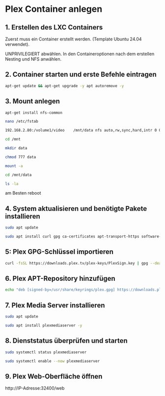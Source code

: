 # Plex Container anlegen
## 1. Erstellen des LXC Containers
Zuerst muss ein Container erstellt werden. (Template Ubuntu 24.04 verwendet).

UNPRIVILEGIERT abwählen.
In den Containeroptionen nach dem erstellen Nesting und NFS anwählen.

## 2. Container starten und erste Befehle eintragen
```bash
apt-get update && apt-get upgrade -y apt autoremove -y
```

## 3. Mount anlegen
```bash
apt-get install nfs-common
```
```bash
nano /etc/fstab
```
```bash
192.168.2.80:/volume1/video    /mnt/data nfs auto,rw,sync,hard,intr 0 0
```
```bash
cd /mnt
```
```bash
mkdir data
```
```bash
chmod 777 data
```
```bash
mount -a
```
```bash
cd /mnt/data
```
```bash
ls -la
```
am Besten reboot

## 4. System aktualisieren und benötigte Pakete installieren
```bash
sudo apt update
```
```bash
sudo apt install curl gpg ca-certificates apt-transport-https software-properties-common -y
```
## 5: Plex GPG-Schlüssel importieren
```bash
curl -fsSL https://downloads.plex.tv/plex-keys/PlexSign.key | gpg --dearmor | sudo tee /usr/share/keyrings/plex.gpg > /dev/null
```
## 6. Plex APT-Repository hinzufügen
```bash
echo "deb [signed-by=/usr/share/keyrings/plex.gpg] https://downloads.plex.tv/repo/deb public main" | sudo tee /etc/apt/sources.list.d/plexmediaserver.list
```
## 7. Plex Media Server installieren
```bash
sudo apt update
```
```bash
sudo apt install plexmediaserver -y
```
## 8. Dienststatus überprüfen und starten
```bash
sudo systemctl status plexmediaserver
```
```bash
sudo systemctl enable --now plexmediaserver
```
## 9. Plex Web-Oberfläche öffnen
http://IP-Adresse:32400/web
